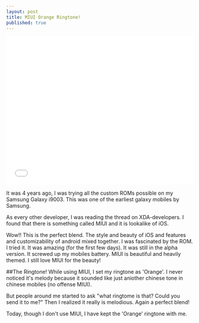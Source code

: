 ```yaml
---
layout: post
title: MIUI Orange Ringtone!
published: true
---
```

<iframe width="100%" height="400" src="//www.youtube.com/embed/ylArgXg1HK0" frameborder="0" allowfullscreen></iframe>

It was 4 years ago, I was trying all the custom ROMs possible on my Samsung Galaxy i9003. This was one of the earliest galaxy mobiles by Samsung.

As every other developer, I was reading the thread on XDA-developers. I found that there is something called MIUI and it is lookalike of iOS. 

Wow!! This is the perfect blend. The style and beauty of iOS and features and customizability of android mixed together. I was fascinated by the ROM. I tried it. It was amazing (for the first few days). It was still in the alpha version. It screwed up my mobiles battery. MIUI is beautiful and heavily themed. I still love MIUI for the beauty!

##The Ringtone!
While using MIUI, I set my ringtone as 'Orange'. I never noticed it's melody because it sounded like just aniother chinese tone in chinese mobiles (no offense MIUI).

But people around me started to ask "what ringtome is that? Could you send it to me?"
Then I realized it really is melodious. Again a perfect blend! 

Today, though I don't use MIUI, I have kept the 'Orange' ringtone with me.










